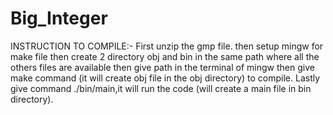 # Big_Integer
INSTRUCTION TO COMPILE:-
First unzip the gmp file.
then setup mingw for make file
then create 2 directory obj and bin in the same path where all the others files are available 
then give path in the terminal of mingw
then give make command (it will create obj file in the obj directory) to compile.
Lastly give command ./bin/main,it will run the code (will create a main file in bin directory).
